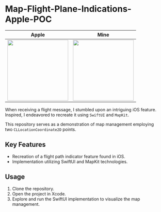 # Map-Flight-Plane-Indications-Apple-POC

| Apple | Mine |
|---|---|
<img src="https://github.com/Harry-KNIGHT/Map-Flight-Plane-Indications-Apple-POC/assets/63256761/edc8425e-0fc3-40db-83a7-95e66bc26438" width="200px"> | <img src="https://github.com/Harry-KNIGHT/Map-Flight-Plane-Indications-Apple-POC/assets/63256761/4c560121-338a-413e-9441-4a6229be6ba1" width="200px">

When receiving a flight message, I stumbled upon an intriguing iOS feature. Inspired, I endeavored to recreate it using `SwiftUI` and `MapKit`.

This repository serves as a demonstration of map management employing two `CLLocationCoordinate2D` points.

## Key Features
- Recreation of a flight path indicator feature found in iOS.
- Implementation utilizing SwiftUI and MapKit technologies.
  
## Usage
1. Clone the repository.
2. Open the project in Xcode.
3. Explore and run the SwiftUI implementation to visualize the map management.

